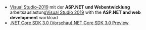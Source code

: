* <span data-ttu-id="0df26-101">[Visual Studio-2019](https://visualstudio.microsoft.com/vs/) mit der **ASP.NET und Webentwicklung** arbeitsauslastung</span><span class="sxs-lookup"><span data-stu-id="0df26-101">[Visual Studio 2019](https://visualstudio.microsoft.com/vs/) with the **ASP.NET and web development** workload</span></span>
* [<span data-ttu-id="0df26-102">.NET Core SDK 3.0 (Vorschau)</span><span class="sxs-lookup"><span data-stu-id="0df26-102">.NET Core SDK 3.0 Preview</span></span>](https://dotnet.microsoft.com/download/dotnet-core/3.0)
